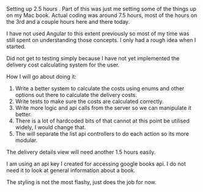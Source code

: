 Setting up 2.5 hours . Part of this was just me setting some of the things up on my Mac book. 
Actual coding was around 7.5 hours, most of the hours on the 3rd and a couple hours here and there today. 

I have not used Angular to this extent previously so most of my time was still spent on understanding those concepts. I only had a rough idea when I started. 

Did not get to testing simply because I have not yet implemented the delivery cost calculating system for the user.  

How I will go about doing it: 
1. Write a better system to calculate the costs using enums and other options out there to calculate the delivery costs. 
2. Write tests to make sure the costs are calculated correctly. 
3. Write more logic and api calls from the server so we can manipulate it better. 
4. There is a lot of hardcoded bits of that cannot at this point be utilised widely, I would change that. 
5. The will separate the list api controllers to do each action so its more modular. 


The delivery details view will need another 1.5 hours easily.

I am using an api key I created for accessing google books api. 
I do not need it to look at general information about a book. 

The styling is not the most flashy, just does the job for now.

